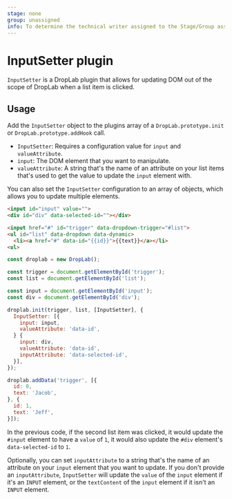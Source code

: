 ```yaml
---
stage: none
group: unassigned
info: To determine the technical writer assigned to the Stage/Group associated with this page, see https://about.gitlab.com/handbook/engineering/ux/technical-writing/#designated-technical-writers
---
```


# InputSetter plugin

`InputSetter` is a DropLab plugin that allows for updating DOM out of the scope
of DropLab when a list item is clicked.

## Usage

Add the `InputSetter` object to the plugins array of a `DropLab.prototype.init`
or `DropLab.prototype.addHook` call.

- `InputSetter`: Requires a configuration value for `input` and `valueAttribute`.
- `input`: The DOM element that you want to manipulate.
- `valueAttribute`: A string that's the name of an attribute on your list items
  that's used to get the value to update the `input` element with.

You can also set the `InputSetter` configuration to an array of objects, which
allows you to update multiple elements.

```html
<input id="input" value="">
<div id="div" data-selected-id=""></div>

<input href="#" id="trigger" data-dropdown-trigger="#list">
<ul id="list" data-dropdown data-dynamic>
  <li><a href="#" data-id="{{id}}">{{text}}</a></li>
<ul>
```

```javascript
const droplab = new DropLab();

const trigger = document.getElementById('trigger');
const list = document.getElementById('list');

const input = document.getElementById('input');
const div = document.getElementById('div');

droplab.init(trigger, list, [InputSetter], {
  InputSetter: [{
    input: input,
    valueAttribute: 'data-id',
  } {
    input: div,
    valueAttribute: 'data-id',
    inputAttribute: 'data-selected-id',
  }],
});

droplab.addData('trigger', [{
  id: 0,
  text: 'Jacob',
}, {
  id: 1,
  text: 'Jeff',
}]);
```

In the previous code, if the second list item was clicked, it would update the
`#input` element to have a `value` of `1`, it would also update the `#div`
element's `data-selected-id` to `1`.

Optionally, you can set `inputAttribute` to a string that's the name of an
attribute on your `input` element that you want to update. If you don't provide
an `inputAttribute`, `InputSetter` will update the `value` of the `input`
element if it's an `INPUT` element, or the `textContent` of the `input` element
if it isn't an `INPUT` element.
